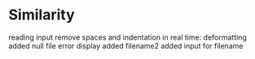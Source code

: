 # Similarity

reading input
remove spaces and indentation in real time: deformatting
added null file error display
added filename2
added input for filename